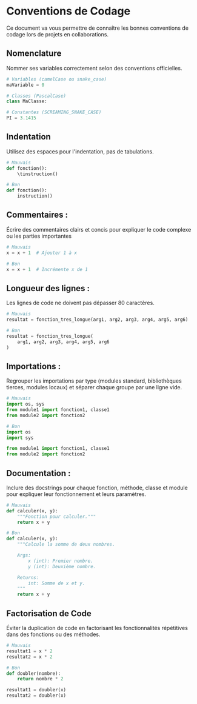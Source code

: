 # Conventions de Codage

Ce document va vous permettre de connaître les bonnes conventions de codage lors de projets en collaborations.

## Nomenclature
Nommer ses variables correctement selon des conventions officielles.
```python
# Variables (camelCase ou snake_case)
maVariable = 0

# Classes (PascalCase)
class MaClasse:

# Constantes (SCREAMING_SNAKE_CASE)
PI = 3.1415
```

## Indentation
Utilisez des espaces pour l'indentation, pas de tabulations.
```python
# Mauvais
def fonction():
    \tinstruction()

# Bon
def fonction():
    instruction()
```

## Commentaires :
Écrire des commentaires clairs et concis pour expliquer le code complexe ou les parties importantes
```python
# Mauvais
x = x + 1  # Ajouter 1 à x

# Bon
x = x + 1  # Incrémente x de 1
```

## Longueur des lignes :
Les lignes de code ne doivent pas dépasser 80 caractères.
```python
# Mauvais
resultat = fonction_tres_longue(arg1, arg2, arg3, arg4, arg5, arg6)

# Bon
resultat = fonction_tres_longue(
    arg1, arg2, arg3, arg4, arg5, arg6
)
```

## Importations :
Regrouper les importations par type (modules standard, bibliothèques tierces, modules locaux) et séparer chaque groupe par une ligne vide.
```python
# Mauvais
import os, sys
from module1 import fonction1, classe1
from module2 import fonction2

# Bon
import os
import sys

from module1 import fonction1, classe1
from module2 import fonction2
```

## Documentation :
Inclure des docstrings pour chaque fonction, méthode, classe et module pour expliquer leur fonctionnement et leurs paramètres.
```python
# Mauvais
def calculer(x, y):
    """Fonction pour calculer."""
    return x + y

# Bon
def calculer(x, y):
    """Calcule la somme de deux nombres.

    Args:
        x (int): Premier nombre.
        y (int): Deuxième nombre.

    Returns:
        int: Somme de x et y.
    """
    return x + y
```

## Factorisation de Code
Éviter la duplication de code en factorisant les fonctionnalités répétitives dans des fonctions ou des méthodes.
```python
# Mauvais
resultat1 = x * 2
resultat2 = x * 2

# Bon
def doubler(nombre):
    return nombre * 2

resultat1 = doubler(x)
resultat2 = doubler(x)
```
